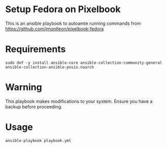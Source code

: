 # Setup Fedora on Pixelbook

This is an ansible playbook to autoamte running commands from https://github.com/jmontleon/pixelbook-fedora

# Requirements

`sudo dnf -y install ansible-core ansible-collection-community-general ansible-collection-ansible-posix.noarch`

# Warning
This playbook makes modifications to your system. Ensure you have a backup before proceeding.

# Usage

`ansible-playbook playbook.yml`
